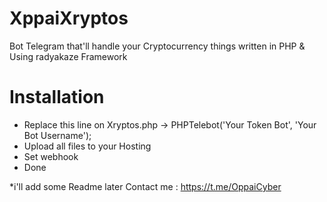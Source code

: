 # XppaiXryptos
Bot Telegram that'll handle your Cryptocurrency things
written in PHP & Using radyakaze Framework

# Installation
* Replace this line on Xryptos.php -> PHPTelebot('Your Token Bot', 'Your Bot Username');<br>
* Upload all files to your Hosting<br>
* Set webhook<br>
* Done<br>

*i'll add some Readme later
Contact me : https://t.me/OppaiCyber
